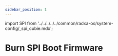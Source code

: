 ```yaml
---
sidebar_position: 1
---
```


import SPI from '../../../../../common/radxa-os/system-config/\_spi_cubie.mdx';

# Burn SPI Boot Firmware

<SPI board="cubie-a5e" />

